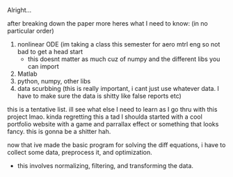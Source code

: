 Alright...

after breaking down the paper more heres what I need to know:
(in no particular order)

1. nonlinear ODE (im taking a class this semester for aero mtrl eng so not bad to get a head start
    * this doesnt matter as much cuz of numpy and the different libs you can import
2. Matlab
3. python, numpy, other libs
4. data scurbbing (this is really important, i cant just use whatever data. I have to make sure the data is shitty like false reports etc)

this is a tentative list. ill see what else I need to learn as I go thru with this project lmao.
kinda regretting this a tad I shoulda started with a cool portfolio website with a game and parrallax effect or something that looks fancy. this is gonna be a shitter hah.

now that ive made the basic program for solving the diff equations, i have to collect some data, preprocess it, and optimization.
- this involves normalizing, filtering, and transforming the data.